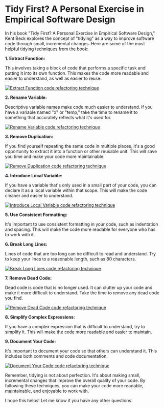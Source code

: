 # Tidy First? A Personal Exercise in Empirical Software Design 

In his book "Tidy First? A Personal Exercise in Empirical Software Design," Kent Beck explores the concept of "tidying" as a way to improve software code through small, incremental changes. Here are some of the most helpful tidying techniques from the book:

**1. Extract Function:**

This involves taking a block of code that performs a specific task and putting it into its own function. This makes the code more readable and easier to understand, as well as easier to reuse.

[![Extract Function code refactoring technique](https://www.researchgate.net/publication/339835562/figure/fig1/AS:870251319291906@1584495491662/Example-of-the-extract-method-refactoring-in-which-two-methods-are-extracted-from-a.png)](https://www.researchgate.net/figure/Example-of-the-extract-method-refactoring-in-which-two-methods-are-extracted-from-a_fig1_339835562)

**2. Rename Variable:**

Descriptive variable names make code much easier to understand. If you have a variable named "x" or "temp," take the time to rename it to something that accurately reflects what it's used for.

[![Rename Variable code refactoring technique](https://www.avanderlee.com/wp-content/uploads/2019/07/Xcode-Renaming-Refactoring-Option-1024x526.png)](https://www.avanderlee.com/swift/xcode-refactoring/)

**3. Remove Duplication:**

If you find yourself repeating the same code in multiple places, it's a good opportunity to extract it into a function or other reusable unit. This will save you time and make your code more maintainable.

[![Remove Duplication code refactoring technique](https://assets.codegrip.tech/wp-content/uploads/2019/10/03143434/image1.jpg)](https://www.codegrip.tech/productivity/what-is-duplicate-code/)

**4. Introduce Local Variable:**

If you have a variable that's only used in a small part of your code, you can declare it as a local variable within that scope. This will make the code cleaner and easier to understand.

[![Introduce Local Variable code refactoring technique](https://image.slidesharecdn.com/lingi2252-coderefactoring-170111083159/85/code-refactoring-70-320.jpg?cb=1666630271)](https://www.slideshare.net/kim.mens/code-refactoring-70896219)

**5. Use Consistent Formatting:**

It's important to use consistent formatting in your code, such as indentation and spacing. This will make the code more readable for everyone who has to work with it.



**6. Break Long Lines:**

Lines of code that are too long can be difficult to read and understand. Try to keep your lines to a reasonable length, such as 80 characters.

[![Break Long Lines code refactoring technique](https://miro.medium.com/v2/resize:fit:1000/1*9gS7dxj0cSeM7ixnKXS73w.png)](https://maherz.medium.com/practical-ways-to-refactor-code-for-readability-f2b85c30c0df)

**7. Remove Dead Code:**

Dead code is code that is no longer used. It can clutter up your code and make it more difficult to understand. Take the time to remove any dead code you find.

[![Remove Dead Code code refactoring technique](https://devopedia.org/images/article/332/7386.1618979026.svg)](https://devopedia.org/dead-code)

**8. Simplify Complex Expressions:**

If you have a complex expression that is difficult to understand, try to simplify it. This will make the code more readable and easier to maintain.



**9. Document Your Code:**

It's important to document your code so that others can understand it. This includes both comments and code documentation.

[![Document Your Code code refactoring technique](https://res.cloudinary.com/practicaldev/image/fetch/s--fish_Oxo--/c_imagga_scale,f_auto,fl_progressive,h_900,q_auto,w_1600/https://dev-to-uploads.s3.amazonaws.com/uploads/articles/oar64uzgk12ciue7fuqp.png)](https://dev.to/documatic/5-code-refactoring-techniques-to-improve-your-code-2lia)

Remember, tidying is not about perfection. It's about making small, incremental changes that improve the overall quality of your code. By following these techniques, you can make your code more readable, maintainable, and enjoyable to work with.

I hope this helps! Let me know if you have any other questions.
